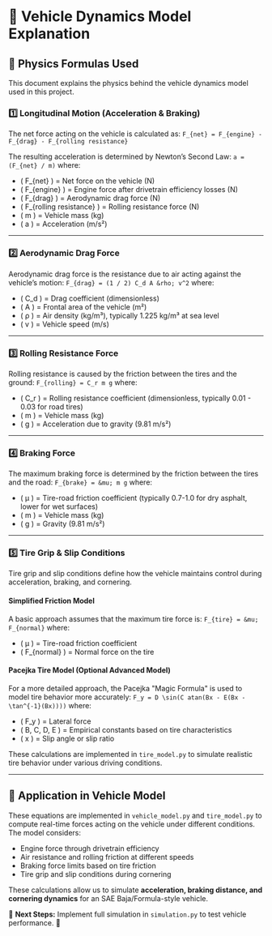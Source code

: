 # 📖 Vehicle Dynamics Model Explanation

## 📜 Physics Formulas Used
This document explains the physics behind the vehicle dynamics model used in this project.

### 1️⃣ Longitudinal Motion (Acceleration & Braking)
The net force acting on the vehicle is calculated as:
`
F_{net} = F_{engine} - F_{drag} - F_{rolling resistance}
`

The resulting acceleration is determined by Newton’s Second Law:
`
 a = (F_{net} / m)
`
where:
- \( F_{net} \) = Net force on the vehicle (N)
- \( F_{engine} \) = Engine force after drivetrain efficiency losses (N)
- \( F_{drag} \) = Aerodynamic drag force (N)
- \( F_{rolling resistance} \) = Rolling resistance force (N)
- \( m \) = Vehicle mass (kg)
- \( a \) = Acceleration (m/s²)

---

### 2️⃣ Aerodynamic Drag Force
Aerodynamic drag force is the resistance due to air acting against the vehicle’s motion:
`
F_{drag} = (1 / 2) C_d A &rho; v^2
`
where:
- \( C_d \) = Drag coefficient (dimensionless)
- \( A \) = Frontal area of the vehicle (m²)
- \( &rho; \) = Air density (kg/m³), typically 1.225 kg/m³ at sea level
- \( v \) = Vehicle speed (m/s)

---

### 3️⃣ Rolling Resistance Force
Rolling resistance is caused by the friction between the tires and the ground:
`
F_{rolling} = C_r m g
`
where:
- \( C_r \) = Rolling resistance coefficient (dimensionless, typically 0.01 - 0.03 for road tires)
- \( m \) = Vehicle mass (kg)
- \( g \) = Acceleration due to gravity (9.81 m/s²)

---

### 4️⃣ Braking Force
The maximum braking force is determined by the friction between the tires and the road:
`
F_{brake} = &mu; m g
`
where:
- \( &mu; \) = Tire-road friction coefficient (typically 0.7-1.0 for dry asphalt, lower for wet surfaces)
- \( m \) = Vehicle mass (kg)
- \( g \) = Gravity (9.81 m/s²)

---

### 5️⃣ Tire Grip & Slip Conditions
Tire grip and slip conditions define how the vehicle maintains control during acceleration, braking, and cornering.

#### **Simplified Friction Model**
A basic approach assumes that the maximum tire force is:
`
F_{tire} = &mu; F_{normal}
`
where:
- \( &mu; \) = Tire-road friction coefficient
- \( F_{normal} \) = Normal force on the tire

#### **Pacejka Tire Model (Optional Advanced Model)**
For a more detailed approach, the Pacejka "Magic Formula" is used to model tire behavior more accurately:
`
F_y = D \sin(C atan(Bx - E(Bx - \tan^{-1}(Bx))))
`
where:
- \( F_y \) = Lateral force
- \( B, C, D, E \) = Empirical constants based on tire characteristics
- \( x \) = Slip angle or slip ratio

These calculations are implemented in `tire_model.py` to simulate realistic tire behavior under various driving conditions.

---

## 🚗 Application in Vehicle Model
These equations are implemented in `vehicle_model.py` and `tire_model.py` to compute real-time forces acting on the vehicle under different conditions. The model considers:
- Engine force through drivetrain efficiency
- Air resistance and rolling friction at different speeds
- Braking force limits based on tire friction
- Tire grip and slip conditions during cornering

These calculations allow us to simulate **acceleration, braking distance, and cornering dynamics** for an SAE Baja/Formula-style vehicle.

🔧 **Next Steps:** Implement full simulation in `simulation.py` to test vehicle performance. 🚀

